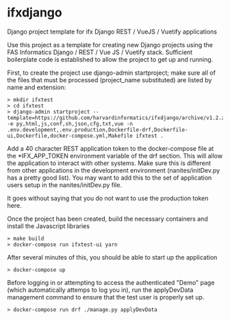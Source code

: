 # ifxdjango
Django project template for ifx Django REST / VueJS / Vuetify applications

Use this project as a template for creating new Django projects using the FAS Informatics Django / REST / Vue JS / Vuetify
stack.  Sufficient boilerplate code is established to allow the project to get up and running.

First, to create the project use django-admin startproject; make sure all of the files that must be
processed (project_name substituted) are listed by name and extension:

    > mkdir ifxtest
    > cd ifxtest
    > django-admin startproject --template=https://github.com/harvardinformatics/ifxdjango/archive/v1.2.zip -e py,html,js,conf,sh,json,cfg,txt,vue -n .env.development,.env.production,Dockerfile-drf,Dockerfile-ui,Dockerfile,docker-compose.yml,Makefile ifxtest .

Add a 40 character REST application token to the docker-compose file at the *IFX_APP_TOKEN environment variable of the drf
section.  This will allow the application to interact with other systems.  Make sure this is different from other applications in the development environment (nanites/initDev.py has a pretty good list).  You may want to add this to the set of application
users setup in the nanites/initDev.py file.

It goes without saying that you do not want to use the production token here.

Once the project has been created, build the necessary containers and install the Javascript libraries

    > make build
    > docker-compose run ifxtest-ui yarn 

After several minutes of this, you should be able to start up the application

    > docker-compose up

Before logging in or attempting to access the authenticated "Demo" page (which automatically attemps to log you in), run the applyDevData management command to ensure that the test user is properly set up.

    > docker-compose run drf ./manage.py applyDevData

